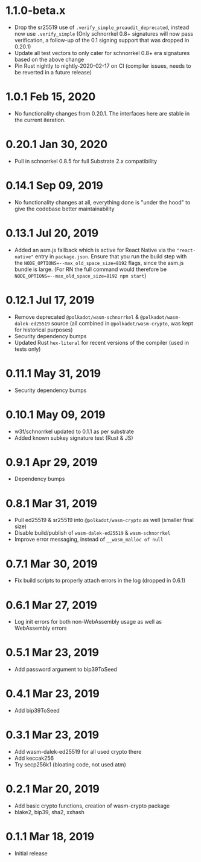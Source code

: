 # 1.1.0-beta.x

- Drop the sr25519 use of `.verify_simple_preaudit_deprecated`, instead now use `.verify_simple` (Only schnorrkel 0.8+ signatures will now pass verification, a follow-up of the 0.1 signing support that was dropped in 0.20.1)
- Update all test vectors to only cater for schnorrkel 0.8+ era signatures based on the above change
- Pin Rust nightly to nightly-2020-02-17 on CI (compiler issues, needs to be reverted in a future release)

# 1.0.1 Feb 15, 2020

- No functionality changes from 0.20.1. The interfaces here are stable in the current iteration.

# 0.20.1 Jan 30, 2020

- Pull in schnorrkel 0.8.5 for full Substrate 2.x compatibility

# 0.14.1 Sep 09, 2019

- No functionality changes at all, everything done is "under the hood" to give the codebase better maintainability

# 0.13.1 Jul 20, 2019

- Added an asm.js fallback which is active for React Native via the `"react-native"` entry in `package.json`. Ensure that you run the build step with the `NODE_OPTIONS=--max_old_space_size=8192` flags, since the asm.js bundle is large. (For RN the full command would therefore be `NODE_OPTIONS=--max_old_space_size=8192 npm start`)

# 0.12.1 Jul 17, 2019

- Remove deprecated `@polkadot/wasm-schnorrkel` & `@polkadot/wasm-dalek-ed25519` source (all combined in `@polkadot/wasm-crypto`, was kept for historical purposes)
- Security dependency bumps
- Updated Rust `hex-literal` for recent versions of the compiler (used in tests only)

# 0.11.1 May 31, 2019

- Security dependency bumps

# 0.10.1 May 09, 2019

- w3f/schnorrkel updated to 0.1.1 as per substrate
- Added known subkey signature test (Rust & JS)

# 0.9.1 Apr 29, 2019

- Dependency bumps

# 0.8.1 Mar 31, 2019

- Pull ed25519 & sr25519 into `@polkadot/wasm-crypto` as well (smaller final size)
- Disable build/publish of `wasm-dalek-ed25519` & `wasm-schnorrkel`
- Improve error messaging, instead of `__wasm_malloc of null`

# 0.7.1 Mar 30, 2019

- Fix build scripts to properly attach errors in the log (dropped in 0.6.1)

# 0.6.1 Mar 27, 2019

- Log init errors for both non-WebAssembly usage as well as WebAssembly errors

# 0.5.1 Mar 23, 2019

- Add password argument to bip39ToSeed

# 0.4.1 Mar 23, 2019

- Add bip39ToSeed

# 0.3.1 Mar 23, 2019

- Add wasm-dalek-ed25519 for all used crypto there
- Add keccak256
- Try secp256k1 (bloating code, not used atm)

# 0.2.1 Mar 20, 2019

- Add basic crypto functions, creation of wasm-crypto package
- blake2, bip39, sha2, xxhash

# 0.1.1 Mar 18, 2019

- Initial release
